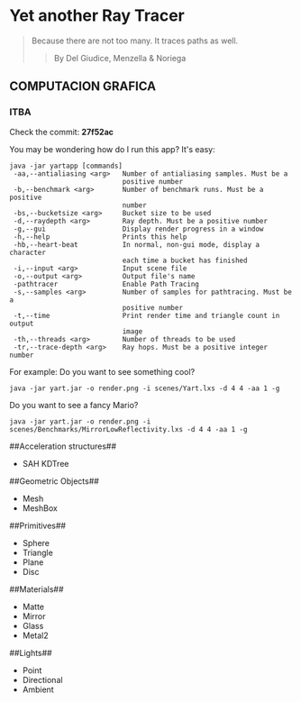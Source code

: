 # Yet another Ray Tracer #
> Because there are not too many. It traces paths as well.
>> By Del Giudice, Menzella & Noriega
## COMPUTACION GRAFICA ##
### ITBA ###

Check the commit: **27f52ac**

You may be wondering how do I run this app?
It's easy:

```
java -jar yartapp [commands]
 -aa,--antialiasing <arg>   Number of antialiasing samples. Must be a
                            positive number
 -b,--benchmark <arg>       Number of benchmark runs. Must be a positive
                            number
 -bs,--bucketsize <arg>     Bucket size to be used
 -d,--raydepth <arg>        Ray depth. Must be a positive number
 -g,--gui                   Display render progress in a window
 -h,--help                  Prints this help
 -hb,--heart-beat           In normal, non-gui mode, display a character
                            each time a bucket has finished
 -i,--input <arg>           Input scene file
 -o,--output <arg>          Output file's name
 -pathtracer                Enable Path Tracing
 -s,--samples <arg>         Number of samples for pathtracing. Must be a
                            positive number
 -t,--time                  Print render time and triangle count in output
                            image
 -th,--threads <arg>        Number of threads to be used
 -tr,--trace-depth <arg>    Ray hops. Must be a positive integer number
```
For example:
Do you want to see something cool?
```
java -jar yart.jar -o render.png -i scenes/Yart.lxs -d 4 4 -aa 1 -g
```
Do you want to see a fancy Mario?
```
java -jar yart.jar -o render.png -i scenes/Benchmarks/MirrorLowReflectivity.lxs -d 4 4 -aa 1 -g
```


##Acceleration structures##
- SAH KDTree

##Geometric Objects##
- Mesh
- MeshBox

##Primitives##
- Sphere
- Triangle
- Plane
- Disc

##Materials##
- Matte
- Mirror
- Glass
- Metal2

##Lights##
- Point
- Directional
- Ambient